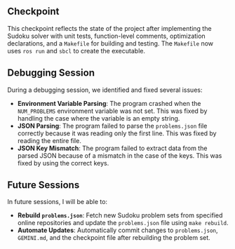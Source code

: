 ## Checkpoint

This checkpoint reflects the state of the project after implementing the Sudoku solver with unit tests, function-level comments, optimization declarations, and a `Makefile` for building and testing. The `Makefile` now uses `ros run` and `sbcl` to create the executable.

## Debugging Session

During a debugging session, we identified and fixed several issues:

*   **Environment Variable Parsing**: The program crashed when the `NUM_PROBLEMS` environment variable was not set. This was fixed by handling the case where the variable is an empty string.
*   **JSON Parsing**: The program failed to parse the `problems.json` file correctly because it was reading only the first line. This was fixed by reading the entire file.
*   **JSON Key Mismatch**: The program failed to extract data from the parsed JSON because of a mismatch in the case of the keys. This was fixed by using the correct keys.

## Future Sessions

In future sessions, I will be able to:

*   **Rebuild `problems.json`**: Fetch new Sudoku problem sets from specified online repositories and update the `problems.json` file using `make rebuild`.
*   **Automate Updates**: Automatically commit changes to `problems.json`, `GEMINI.md`, and the checkpoint file after rebuilding the problem set.